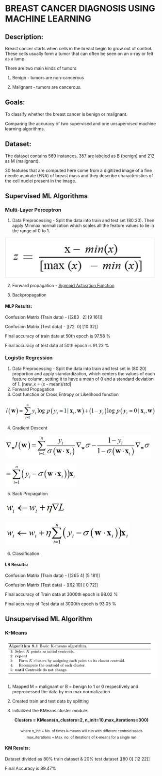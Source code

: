 # BREAST CANCER DIAGNOSIS USING MACHINE LEARNING



## Description:
Breast cancer starts when cells in the breast begin to grow out of control. These cells usually form a tumor that can often be seen on an x-ray or felt as a lump.

There are two main kinds of tumors:

1. Benign - tumors are non-cancerous

2. Malignant - tumors are cancerous.



## Goals:
To classify whether the breast cancer is benign or malignant.

Comparing the accuracy of two supervised and one unsupervised machine learning algorithms.



## Dataset:
The dataset contains 569 instances, 357 are labeled as B (benign) and 212 as M (malignant).

30 features that are computed here come from a digitized image of a fine needle aspirate (FNA) of breast mass and they describe characteristics of the cell nuclei present in the image.



## Supervised ML Algorithms
### Multi-Layer Perceptron
1. Data Preprocessing - Split the data into train and test set (80:20). Then apply Minmax normalization which scales all the feature values to lie in the range of 0 to 1. 

![mlp](https://github.com/samarthkedilaya/Breast-Cancer-Diagnosis/blob/master/images/MLP.png)

2. Forward propagation -  [Sigmoid Activation Function](https://en.wikipedia.org/wiki/Sigmoid_function)

3. Backpropagation


#### MLP Results: 
Confusion Matrix (Train data) -
[[283   2]
[9 161]]

Confusion Matrix (Test data) -
[[72  0]
[10 32]]

Final accuracy of train data at 50th epoch is 97.58 %

Final accuracy of test data at 50th epoch is 91.23 %


### Logistic Regression
1. Data Preprocessing - Split the data into train and test set in (80:20) proportion and apply standardization, which centers the values of each feature column, setting it to have a mean of 0 and a standard deviation of 1. [new_x = (x - mean)/std]
2. Forward Propagation
3. Cost function or Cross Entropy or Likelihood function

![CF](https://github.com/samarthkedilaya/Breast-Cancer-Diagnosis/blob/master/images/CF.png)

4. Gradient Descent

![GD1](https://github.com/samarthkedilaya/Breast-Cancer-Diagnosis/blob/master/images/GD1.png)

![GD2](https://github.com/samarthkedilaya/Breast-Cancer-Diagnosis/blob/master/images/GD2.png)

5. Back Propagation

![BP1](https://github.com/samarthkedilaya/Breast-Cancer-Diagnosis/blob/master/images/BP1.png)

![BP2](https://github.com/samarthkedilaya/Breast-Cancer-Diagnosis/blob/master/images/BP2.png)

6. Classification


#### LR Results:
Confusion Matrix (Train data) - 
[[265   4]
 [5 181]]
 
Confusion Matrix (Test data) - 
[[62 10]
 [ 0 72]]

Final accuracy of Train data at 3000th epoch is 98.02 %

Final accuracy of Test data at 3000th epoch is 93.05 %



## Unsupervised ML Algorithm
### K-Means
![KM](https://github.com/samarthkedilaya/Breast-Cancer-Diagnosis/blob/master/images/KM.png)

1. Mapped M = malignant or B = benign to 1 or 0 respectively and preprocessed the data by min max normalization

2. Created train and test data by splitting 

3. Initialized the KMeans cluster module.

<p align="center"><strong>
  Clusters = KMeans(n_clusters=2, n_init=10,max_iterations=300)
  </strong>
  </p>
  <p align="center"><sub>
  where n_init = No. of times k-means will run with different centroid seeds<br>
  max_iterations = Max. no. of iterations of k-means for a single run
  </sub></p>


#### KM Results:
Dataset divided as 80% train dataset & 20% test dataset
[[80  0]
 [12 22]]
 
Final Accuracy is 89.47%


